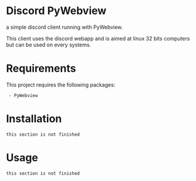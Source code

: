 # Discord PyWebview

a simple discord client running with PyWebview.

This client uses the discord webapp and is aimed at linux 32 bits computers but can be used on every systems.

# Requirements

This project requires the following packages:

```
 - PyWebview
```

# Installation

`this section is not finished`

# Usage

`this section is not finished`